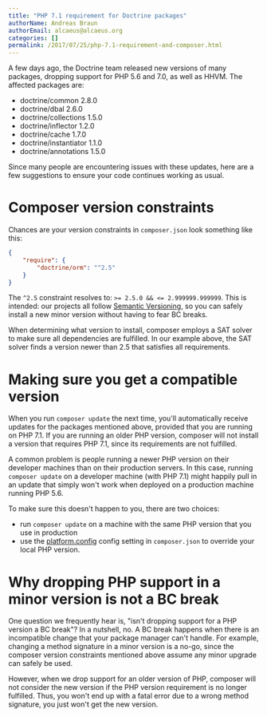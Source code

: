 ```yaml
---
title: "PHP 7.1 requirement for Doctrine packages"
authorName: Andreas Braun
authorEmail: alcaeus@alcaeus.org
categories: []
permalink: /2017/07/25/php-7.1-requirement-and-composer.html
---
```

A few days ago, the Doctrine team released new versions of many
packages, dropping support for PHP 5.6 and 7.0, as well as HHVM. The
affected packages are:

-   doctrine/common 2.8.0
-   doctrine/dbal 2.6.0
-   doctrine/collections 1.5.0
-   doctrine/inflector 1.2.0
-   doctrine/cache 1.7.0
-   doctrine/instantiator 1.1.0
-   doctrine/annotations 1.5.0

Since many people are encountering issues with these updates, here are a
few suggestions to ensure your code continues working as usual.

Composer version constraints
============================

Chances are your version constraints in `composer.json` look something
like this:

```json
{
    "require": {
        "doctrine/orm": "^2.5"
    }
}
```

The `^2.5` constraint resolves to: `>= 2.5.0 && <= 2.999999.999999`.
This is intended: our projects all follow [Semantic
Versioning](https://semver.org/), so you can safely install a new minor
version without having to fear BC breaks.

When determining what version to install, composer employs a SAT solver
to make sure all dependencies are fulfilled. In our example above, the
SAT solver finds a version newer than 2.5 that satisfies all
requirements.

Making sure you get a compatible version
========================================

When you run `composer update` the next time, you'll automatically
receive updates for the packages mentioned above, provided that you are
running on PHP 7.1. If you are running an older PHP version, composer
will not install a version that requires PHP 7.1, since its requirements
are not fulfilled.

A common problem is people running a newer PHP version on their
developer machines than on their production servers. In this case,
running `composer update` on a developer machine (with PHP 7.1) might
happily pull in an update that simply won't work when deployed on a
production machine running PHP 5.6.

To make sure this doesn't happen to you, there are two choices:

-   run `composer update` on a machine with the same PHP version that
    you use in production
-   use the
    [platform.config](https://getcomposer.org/doc/06-config.md#platform)
    config setting in `composer.json` to override your local PHP
    version.

Why dropping PHP support in a minor version is not a BC break
=============================================================

One question we frequently hear is, "isn't dropping support for a PHP
version a BC break"? In a nutshell, no. A BC break happens when there is
an incompatible change that your package manager can't handle. For
example, changing a method signature in a minor version is a no-go,
since the composer version constraints mentioned above assume any minor
upgrade can safely be used.

However, when we drop support for an older version of PHP, composer will
not consider the new version if the PHP version requirement is no longer
fulfilled. Thus, you won't end up with a fatal error due to a wrong
method signature, you just won't get the new version.
